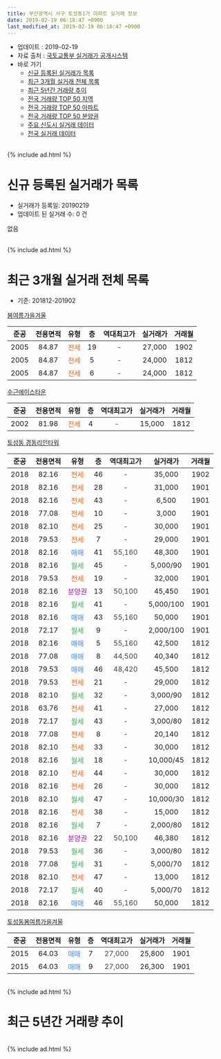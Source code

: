 ```yaml
---
title: 부산광역시 서구 토성동1가 아파트 실거래 정보
date: 2019-02-19 06:18:47 +0900
last_modified_at: 2019-02-19 06:18:47 +0900
---
```


* 업데이트 : 2019-02-19
* 자료 출처 : [국토교통부 실거래가 공개시스템](http://rt.molit.go.kr)
* 바로 가기
    * [신규 등록된 실거래가 목록](#신규-등록된-실거래가-목록)
    * [최근 3개월 실거래 전체 목록](#최근-3개월-실거래-전체-목록)
    * [최근 5년간 거래량 추이](#최근-5년간-거래량-추이)
    * [전국 거래량 TOP 50 지역](https://inasie.github.io/apt-trade-info/최근-3개월-전국에서-가장-거래가-많이-발생한-지역)
    * [전국 거래량 TOP 50 아파트](https://inasie.github.io/apt-trade-info/최근-3개월-전국에서-가장-거래가-많이-발생한-아파트)
    * [전국 거래량 TOP 50 분양권](https://inasie.github.io/apt-trade-info/최근-3개월-전국에서-가장-거래가-많이-발생한-분양권)
    * [주요 신도시 실거래 데이터](https://inasie.github.io/apt-trade-info/주요-신도시)
    * [전국 실거래 데이터](https://inasie.github.io/apt-trade-info/전국)
<br>
{% include ad.html %}
<br>

# 신규 등록된 실거래가 목록
* 실거래가 등록일: 20190219
* 업데이트 된 실거래 수: 0 건

없음

<br>
{% include ad.html %}
<br>

# 최근 3개월 실거래 전체 목록
* 기준: 201812-201902


[봄여름가을겨울](https://search.naver.com/search.naver?query=%EB%B6%80%EC%82%B0%EA%B4%91%EC%97%AD%EC%8B%9C+%EC%84%9C%EA%B5%AC+%ED%86%A0%EC%84%B1%EB%8F%991%EA%B0%80+%EB%B4%84%EC%97%AC%EB%A6%84%EA%B0%80%EC%9D%84%EA%B2%A8%EC%9A%B8)

|준공|전용면적|유형|층|역대최고가|실거래가|거래월|
|:---:|:---:|:---:|:---:|:---:|:---:|:---:|
|2005|84.87|<span style="color:#ff5a00">전세</span>|19|<span style="color:#444444">-</span>|27,000|1902|
|2005|84.87|<span style="color:#ff5a00">전세</span>|5|<span style="color:#444444">-</span>|24,000|1812|
|2005|84.87|<span style="color:#ff5a00">전세</span>|6|<span style="color:#444444">-</span>|24,000|1812|

[수근에이스타운](https://search.naver.com/search.naver?query=%EB%B6%80%EC%82%B0%EA%B4%91%EC%97%AD%EC%8B%9C+%EC%84%9C%EA%B5%AC+%ED%86%A0%EC%84%B1%EB%8F%991%EA%B0%80+%EC%88%98%EA%B7%BC%EC%97%90%EC%9D%B4%EC%8A%A4%ED%83%80%EC%9A%B4)

|준공|전용면적|유형|층|역대최고가|실거래가|거래월|
|:---:|:---:|:---:|:---:|:---:|:---:|:---:|
|2002|81.98|<span style="color:#ff5a00">전세</span>|4|<span style="color:#444444">-</span>|15,000|1812|

[토성동 경동리인타워](https://search.naver.com/search.naver?query=%EB%B6%80%EC%82%B0%EA%B4%91%EC%97%AD%EC%8B%9C+%EC%84%9C%EA%B5%AC+%ED%86%A0%EC%84%B1%EB%8F%991%EA%B0%80+%ED%86%A0%EC%84%B1%EB%8F%99+%EA%B2%BD%EB%8F%99%EB%A6%AC%EC%9D%B8%ED%83%80%EC%9B%8C)

|준공|전용면적|유형|층|역대최고가|실거래가|거래월|
|:---:|:---:|:---:|:---:|:---:|:---:|:---:|
|2018|82.16|<span style="color:#ff5a00">전세</span>|46|<span style="color:#444444">-</span>|35,000|1902|
|2018|82.16|<span style="color:#ff5a00">전세</span>|28|<span style="color:#444444">-</span>|31,000|1901|
|2018|82.16|<span style="color:#ff5a00">전세</span>|43|<span style="color:#444444">-</span>|6,500|1901|
|2018|77.08|<span style="color:#ff5a00">전세</span>|10|<span style="color:#444444">-</span>|3,000|1901|
|2018|82.10|<span style="color:#ff5a00">전세</span>|25|<span style="color:#444444">-</span>|30,000|1901|
|2018|79.53|<span style="color:#ff5a00">전세</span>|7|<span style="color:#444444">-</span>|29,000|1901|
|2018|82.16|<span style="color:#4285f3">매매</span>|41|<span style="color:#444444">55,160</span>|48,300|1901|
|2018|82.16|<span style="color:#34a853">월세</span>|45|<span style="color:#444444">-</span>|5,000/90|1901|
|2018|79.53|<span style="color:#ff5a00">전세</span>|19|<span style="color:#444444">-</span>|32,000|1901|
|2018|82.16|<span style="color:#9C11A5">분양권</span>|13|<span style="color:#444444">50,100</span>|45,450|1901|
|2018|82.16|<span style="color:#34a853">월세</span>|41|<span style="color:#444444">-</span>|5,000/100|1901|
|2018|82.16|<span style="color:#4285f3">매매</span>|43|<span style="color:#444444">55,160</span>|50,000|1901|
|2018|72.17|<span style="color:#34a853">월세</span>|9|<span style="color:#444444">-</span>|2,000/100|1901|
|2018|82.16|<span style="color:#4285f3">매매</span>|5|<span style="color:#444444">55,160</span>|42,500|1812|
|2018|77.08|<span style="color:#4285f3">매매</span>|8|<span style="color:#444444">44,500</span>|40,340|1812|
|2018|79.53|<span style="color:#4285f3">매매</span>|46|<span style="color:#444444">48,420</span>|45,500|1812|
|2018|79.53|<span style="color:#ff5a00">전세</span>|21|<span style="color:#444444">-</span>|29,000|1812|
|2018|82.10|<span style="color:#34a853">월세</span>|32|<span style="color:#444444">-</span>|3,000/90|1812|
|2018|63.76|<span style="color:#ff5a00">전세</span>|41|<span style="color:#444444">-</span>|27,000|1812|
|2018|72.17|<span style="color:#34a853">월세</span>|43|<span style="color:#444444">-</span>|3,000/80|1812|
|2018|77.08|<span style="color:#ff5a00">전세</span>|8|<span style="color:#444444">-</span>|20,140|1812|
|2018|82.10|<span style="color:#ff5a00">전세</span>|33|<span style="color:#444444">-</span>|30,000|1812|
|2018|82.16|<span style="color:#34a853">월세</span>|18|<span style="color:#444444">-</span>|10,000/45|1812|
|2018|82.10|<span style="color:#ff5a00">전세</span>|44|<span style="color:#444444">-</span>|30,000|1812|
|2018|82.16|<span style="color:#ff5a00">전세</span>|26|<span style="color:#444444">-</span>|30,000|1812|
|2018|82.10|<span style="color:#34a853">월세</span>|47|<span style="color:#444444">-</span>|10,000/30|1812|
|2018|82.16|<span style="color:#ff5a00">전세</span>|38|<span style="color:#444444">-</span>|15,000|1812|
|2018|82.16|<span style="color:#34a853">월세</span>|7|<span style="color:#444444">-</span>|2,000/80|1812|
|2018|82.16|<span style="color:#9C11A5">분양권</span>|22|<span style="color:#444444">50,100</span>|46,380|1812|
|2018|79.53|<span style="color:#34a853">월세</span>|36|<span style="color:#444444">-</span>|3,000/80|1812|
|2018|77.08|<span style="color:#34a853">월세</span>|31|<span style="color:#444444">-</span>|5,000/70|1812|
|2018|82.10|<span style="color:#ff5a00">전세</span>|47|<span style="color:#444444">-</span>|13,000|1812|
|2018|72.17|<span style="color:#34a853">월세</span>|40|<span style="color:#444444">-</span>|5,000/70|1812|
|2018|82.16|<span style="color:#4285f3">매매</span>|46|<span style="color:#444444">55,160</span>|50,000|1812|

[토성동봄여름가을겨울](https://search.naver.com/search.naver?query=%EB%B6%80%EC%82%B0%EA%B4%91%EC%97%AD%EC%8B%9C+%EC%84%9C%EA%B5%AC+%ED%86%A0%EC%84%B1%EB%8F%991%EA%B0%80+%ED%86%A0%EC%84%B1%EB%8F%99%EB%B4%84%EC%97%AC%EB%A6%84%EA%B0%80%EC%9D%84%EA%B2%A8%EC%9A%B8)

|준공|전용면적|유형|층|역대최고가|실거래가|거래월|
|:---:|:---:|:---:|:---:|:---:|:---:|:---:|
|2015|64.03|<span style="color:#4285f3">매매</span>|7|<span style="color:#444444">27,000</span>|25,800|1901|
|2015|64.03|<span style="color:#4285f3">매매</span>|9|<span style="color:#444444">27,000</span>|26,300|1901|


<br>
{% include ad.html %}
<br>

# 최근 5년간 거래량 추이


<div style="width:100%;">
    <canvas id="deal_progress" height="200"></canvas>
</div>

<script>
new Chart(document.getElementById("deal_progress"), {
    type: 'line',
    data: {
        labels: ['201402','201403','201404','201405','201406','201407','201408','201409','201410','201411','201412','201501','201502','201503','201504','201505','201506','201507','201508','201509','201510','201511','201512','201601','201602','201603','201604','201605','201606','201607','201608','201609','201610','201611','201612','201701','201702','201703','201704','201705','201706','201707','201708','201709','201710','201711','201712','201801','201802','201803','201804','201805','201806','201807','201808','201809','201810','201811','201812','201901','201902'],
        datasets: [{
            label: '매매',
            pointRadius: 1,
            data: [3, 3, 1, 3, 0, 0, 1, 0, 5, 4, 1, 4, 1, 3, 2, 1, 2, 3, 0, 4, 1, 1, 2, 2, 0, 0, 1, 1, 2, 1, 2, 1, 2, 1, 2, 1, 2, 1, 1, 0, 2, 0, 0, 1, 0, 0, 0, 6, 6, 7, 7, 7, 5, 8, 10, 9, 15, 4, 5, 5, 0],
            borderColor: "rgba(255, 201, 14, 1)",
            backgroundColor: "rgba(255, 201, 14, 0.5)",
            fill: false,
            lineTension: 0
        },{
            label: '전월세',
            pointRadius: 1,
            data: [1, 2, 0, 0, 1, 0, 0, 0, 1, 2, 1, 0, 1, 0, 4, 0, 0, 0, 0, 0, 2, 2, 2, 2, 0, 1, 1, 0, 0, 0, 0, 0, 0, 1, 2, 1, 2, 0, 0, 1, 1, 0, 1, 0, 1, 0, 0, 0, 1, 1, 1, 2, 3, 8, 14, 25, 23, 18, 19, 9, 2],
            borderColor: "rgba(0, 141, 185, 1)",
            backgroundColor: "rgba(0, 141, 185, 0.5)",
            fill: false,
            lineTension: 0
        }
        ]
    },
    options: {
        responsive: true,
        title: {
            display: false
        },
        tooltips: {
            mode: 'index',
            intersect: false
        },
        hover: {
            mode: 'nearest',
            intersect: true
        },
        scales: {
            xAxes: [{
                display: true,
                scaleLabel: {
                    display: true,
                    labelString: '년/월'
                }
            }],
            yAxes: [{
                display: true,
                ticks: {
                    suggestedMin: 0,
                },
                scaleLabel: {
                    display: true,
                    labelString: '실거래 수'
                }
            }]
        }
    }
});

</script>


<br>
{% include ad.html %}
<br>

